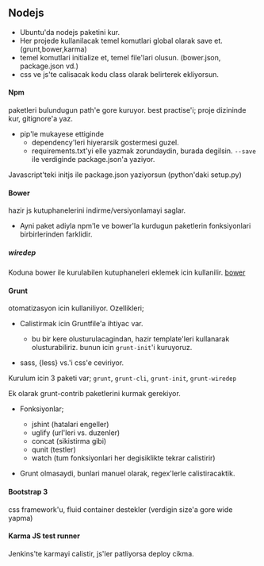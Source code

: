 Nodejs
----

* Ubuntu'da nodejs paketini kur.
* Her projede kullanilacak temel komutlari global olarak save et.
  (grunt,bower,karma)
* temel komutlari initialize et, temel file'lari olusun. (bower.json,
  package.json vd.)
* css ve js'te calisacak kodu class olarak belirterek ekliyorsun.

#### Npm
paketleri bulundugun path'e gore kuruyor.
best practise'i; proje dizininde kur, gitignore'a yaz.
* pip'le mukayese ettiginde  
    - dependency'leri hiyerarsik gostermesi guzel.
    - requirements.txt'yi elle yazmak zorundaydin, burada degilsin. `--save`
      ile verdiginde package.json'a yaziyor.

Javascript'teki initjs ile package.json yaziyorsun (python'daki setup.py)

#### Bower

hazir js kutuphanelerini indirme/versiyonlamayi saglar.
* Ayni paket adiyla npm'le ve bower'la kurdugun paketlerin fonksiyonlari
  birbirlerinden farklidir.

##### wiredep
Koduna bower ile kurulabilen kutuphaneleri eklemek icin kullanilir.
[bower](https://www.npmjs.com/package/wiredep)

#### Grunt
otomatizasyon icin kullaniliyor. Ozellikleri;

* Calistirmak icin Gruntfile'a ihtiyac var.
    - bu bir kere olusturulacagindan, hazir template'leri kullanarak
      olusturabiliriz. bunun icin `grunt-init`'i kuruyoruz.

* sass, {less} vs.'i css'e ceviriyor.

Kurulum icin 3 paketi var;
`grunt`, `grunt-cli`, `grunt-init`, `grunt-wiredep`

Ek olarak grunt-contrib paketlerini kurmak gerekiyor.

* Fonksiyonlar;
    - jshint (hatalari engeller)
    - uglify (url'leri vs. duzenler)
    - concat (sikistirma gibi)
    - qunit (testler)
    - watch (tum fonksiyonlari her degisiklikte tekrar calistirir)

* Grunt olmasaydi, bunlari manuel olarak, regex'lerle calistiracaktik.

#### Bootstrap 3

css framework'u, fluid container destekler (verdigin size'a gore wide yapma)

#### Karma JS test runner

Jenkins'te karmayi calistir, js'ler patliyorsa deploy cikma.


